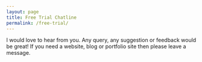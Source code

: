 ```yaml
---
layout: page
title: Free Trial Chatline
permalink: /free-trial/
---
```


I would love to hear from you. Any query, any suggestion or feedback would be great! If you need a website, blog or portfolio site then please leave a message.
